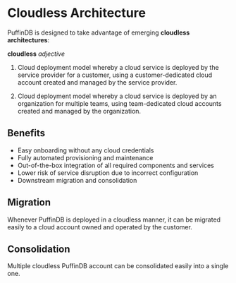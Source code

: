 # Cloudless Architecture

PuffinDB is designed to take advantage of emerging **cloudless architectures**:

**cloudless** *adjective*

1. Cloud deployment model whereby a cloud service is deployed by the service provider for a customer, using a customer-dedicated cloud account created and managed by the service provider.

2. Cloud deployment model whereby a cloud service is deployed by an organization for multiple teams, using team-dedicated cloud accounts created and managed by the organization.

## Benefits

- Easy onboarding without any cloud credentials
- Fully automated provisioning and maintenance
- Out-of-the-box integration of all required components and services
- Lower risk of service disruption due to incorrect configuration
- Downstream migration and consolidation

## Migration
Whenever PuffinDB is deployed in a cloudless manner, it can be migrated easily to a cloud account owned and operated by the customer.

## Consolidation
Multiple cloudless PuffinDB account can be consolidated easily into a single one.
